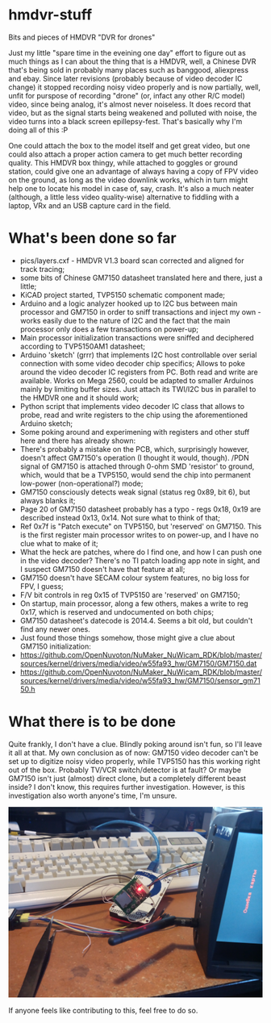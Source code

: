 # hmdvr-stuff
Bits and pieces of HMDVR "DVR for drones"

Just my little "spare time in the eveining one day" effort to figure out as much things as I can
about the thing that is a HMDVR, well, a Chinese DVR that's being sold in probably many places
such as banggood, aliexpress and ebay.
Since later revisions (probably because of video decoder IC change) it stopped recording
noisy video properly and is now partially, well, unfit for purspose of recording "drone" 
(or, infact any other R/C model) video, since being analog, it's almost never noiseless.
It does record that video, but as the signal starts being weakened and polluted with noise, the
video turns into a black screen epillepsy-fest. That's basically why I'm doing all of this :P

One could attach the box to the model itself and get great video, but one could also attach
a proper action camera to get much better recording quality. This HMDVR box thingy, while attached
to goggles or ground station, could give one an advantage of always having a copy of FPV video on
the ground, as long as the video downlink works, which in turn might help one to locate his model
in case of, say, crash.
It's also a much neater (although, a little less video quality-wise) alternative to fiddling with
a laptop, VRx and an USB capture card in the field.

# What's been done so far
* pics/layers.cxf - HMDVR V1.3 board scan corrected and aligned for track tracing;
* some bits of Chinese GM7150 datasheet translated here and there, just a little;
* KiCAD project started, TVP5150 schematic component made;
* Arduino and a logic analyzer hooked up to I2C bus between main processor and GM7150 in order 
to sniff transactions and inject my own - works easily due to the nature of I2C and the fact that
the main processor only does a few transactions on power-up;
* Main processor initialization transactions were sniffed and deciphered according to TVP5150AM1
datasheet;
* Arduino 'sketch' (grrr) that implements I2C host controllable over serial connection with some
video decoder chip specifics; Allows to poke around the video decoder IC registers from PC. Both
read and write are available. Works on Mega 2560, could be adapted to smaller Arduinos mainly by
limiting buffer sizes. Just attach its TWI/I2C bus in parallel to the HMDVR one and it should work;
* Python script that implements video decoder IC class that allows to probe, read and write
registers to the chip using the aforementioned Arduino sketch;
* Some poking around and experimening with registers and other stuff here and there has already shown:
 * There's probably a mistake on the PCB, which, surprisingly however, doesn't affect GM7150's 
 operation (I thought it would, though). /PDN signal of GM7150 is attached through 0-ohm SMD
 'resistor' to ground, which, would that be a TVP5150, would send the chip into permanent low-power
 (non-operational?) mode;
 * GM7150 consciously detects weak signal (status reg 0x89, bit 6), but always blanks it;
 * Page 20 of GM7150 datasheet probably has a typo - regs 0x18, 0x19 are described instead
 0x13, 0x14. Not sure what to think of that;
 * Ref 0x7f is "Patch execute" on TVP5150, but 'reserved' on GM7150. This is the first register main
 processor writes to on power-up, and I have no clue what to make of it;
 * What the heck are patches, where do I find one, and how I can push one in the video decoder?
 There's no TI patch loading app note in sight, and I suspect GM7150 doesn't have that feature at
 all;
 * GM7150 doesn't have SECAM colour system features, no big loss for FPV, I guess;
 * F/V bit controls in reg 0x15 of TVP5150 are 'reserved' on GM7150;
 * On startup, main processor, along a few others, makes a write to reg 0x17, which is reserved and
 undocumented on both chips;
 * GM7150 datasheet's datecode is 2014.4. Seems a bit old, but couldn't find any newer ones.
 * Just found those things somehow, those might give a clue about GM7150 initialization:
  * https://github.com/OpenNuvoton/NuMaker_NuWicam_RDK/blob/master/sources/kernel/drivers/media/video/w55fa93_hw/GM7150/GM7150.dat
  * https://github.com/OpenNuvoton/NuMaker_NuWicam_RDK/blob/master/sources/kernel/drivers/media/video/w55fa93_hw/GM7150/sensor_gm7150.h
   
# What there is to be done
Quite frankly, I don't have a clue. Blindly poking around isn't fun, so I'll leave it all at that.
My own conclusion as of now: GM7150 video decoder can't be set up to digitize noisy video properly,
while TVP5150 has this working right out of the box. Probably TV/VCR switch/detector is at fault? 
Or maybe GM7150 isn't just (almost) direct clone, but a completely different beast inside?
I don't know, this requires further investigation. However, is this investigation also worth
anyone's time, I'm unsure.

![Alt text](/pics/ridiculousness.jpg?raw=true "derp")

If anyone feels like contributing to this, feel free to do so.
